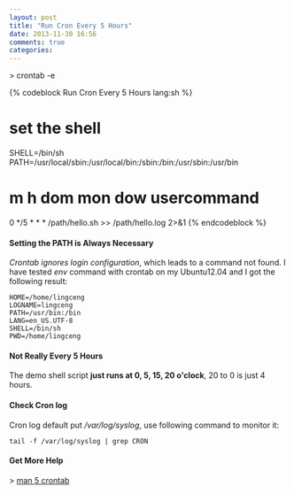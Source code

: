 ```yaml
---
layout: post
title: "Run Cron Every 5 Hours"
date: 2013-11-30 16:56
comments: true
categories:
---
```


\> crontab -e

{% codeblock Run Cron Every 5 Hours lang:sh %}
# set the shell
SHELL=/bin/sh
PATH=/usr/local/sbin:/usr/local/bin:/sbin:/bin:/usr/sbin:/usr/bin

# m h dom mon dow usercommand
0 */5 * * * /path/hello.sh >> /path/hello.log 2>&1
{% endcodeblock %}

#### Setting the PATH is Always Necessary

*Crontab ignores login configuration*, which leads to a command not found.
I have tested *env* command with crontab on my Ubuntu12.04 and I got the following result:

    HOME=/home/lingceng
    LOGNAME=lingceng
    PATH=/usr/bin:/bin
    LANG=en_US.UTF-8
    SHELL=/bin/sh
    PWD=/home/lingceng

#### Not Really Every 5 Hours
The demo shell script **just runs at 0, 5, 15, 20 o'clock**, 20 to 0 is just 4 hours.

#### Check Cron log
Cron log default put */var/log/syslog*, use following command to monitor it:

    tail -f /var/log/syslog | grep CRON

#### Get More Help
\> [man 5 crontab](http://unixhelp.ed.ac.uk/CGI/man-cgi?crontab+5)

